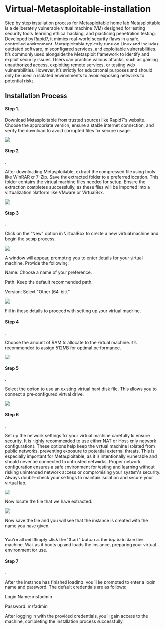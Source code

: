 # Virtual-Metasploitable-installation
Step by step installation process for Metasploitable home lab
Metasploitable is a deliberately vulnerable virtual machine (VM) designed for testing security tools, learning ethical hacking, and practicing penetration testing. Developed by Rapid7, it mimics real-world security flaws in a safe, controlled environment. Metasploitable typically runs on Linux and includes outdated software, misconfigured services, and exploitable vulnerabilities. It’s commonly used alongside the Metasploit framework to identify and exploit security issues. Users can practice various attacks, such as gaining unauthorized access, exploiting remote services, or testing web vulnerabilities. However, it’s strictly for educational purposes and should only be used in isolated environments to avoid exposing networks to potential risks. 

 

<h2>Installation Process</h2> 

<h4>Step 1.</h4> 

Download Metasploitable from trusted sources like Rapid7's website. Choose the appropriate version, ensure a stable internet connection, and verify the download to avoid corrupted files for secure usage.



<img src="met1.jpg">


 

<h4>Step 2</h4>.


After downloading Metasploitable, extract the compressed file using tools like WinRAR or 7-Zip. Save the extracted folder to a preferred location. This folder contains the virtual machine files needed for setup. Ensure the extraction completes successfully, as these files will be imported into a virtualization platform like VMware or VirtualBox. 



<img src="met2.jpg">



<h4>Step 3</h4>. 

Click on the "New" option in VirtualBox to create a new virtual machine and begin the setup process.



<img src="met3.jpg">



A window will appear, prompting you to enter details for your virtual machine. Provide the following: 

Name: Choose a name of your preference. 

Path: Keep the default recommended path. 

Version: Select "Other (64-bit)." 



<img src="met4.jpg">




Fill in these details to proceed with setting up your virtual machine. 

 

<h4>Step 4</h4>. 

Choose the amount of RAM to allocate to the virtual machine. It’s recommended to assign 512MB for optimal performance. 



<img src="met5.jpg">

 

<h4>Step 5</h4>. 

Select the option to use an existing virtual hard disk file. This allows you to connect a pre-configured virtual drive.




<img src="met6.png">



 <h4>Step 6</h4>. 

Set up the network settings for your virtual machine carefully to ensure security. It is highly recommended to use either NAT or Host-only network configurations. These options help keep the virtual machine isolated from public networks, preventing exposure to potential external threats. This is especially important for Metasploitable, as it is intentionally vulnerable and should never be connected to untrusted networks. Proper network configuration ensures a safe environment for testing and learning without risking unintended network access or compromising your system's security. Always double-check your settings to maintain isolation and secure your virtual lab.




<img src="met7.jpg">


 

Now locate the file that we have extracted. 










<img src="met8.jpg">











 

Now save the file and you will see that the instance is created with the name you have given. 





<img src="">


 

You’re all set! Simply click the "Start" button at the top to initiate the machine. Wait as it boots up and loads the instance, preparing your virtual environment for use. 

 

<h4>Step 7</h4>. 

After the instance has finished loading, you’ll be prompted to enter a login name and password. The default credentials are as follows: 

Login Name: msfadmin 

 Password: msfadmin 

After logging in with the provided credentials, you’ll gain access to the machine, completing the installation process successfully. 

 

 

 

 

 

 

